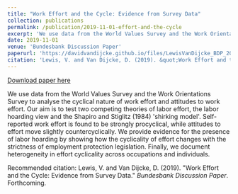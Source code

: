 ```yaml
---
title: "Work Effort and the Cycle: Evidence from Survey Data"
collection: publications
permalink: /publication/2019-11-01-effort-and-the-cycle
excerpt: 'We use data from the World Values Survey and the Work Orientations Survey to analyse the cyclical nature of work effort and attitudes to work effort. Our aim is to test two competing theories of labor effort, the labor hoarding view and the Shapiro and Stiglitz (1984) &apos;shirking model&apos;. Self-reported work effort is found to be strongly procyclical, while attitudes to effort move slightly countercyclically. We provide evidence for the presence of labor hoarding by showing how the cyclicality of effort changes with the strictness of employment protection legislation. Finally, we document heterogeneity in effort cyclicality across occupations and individuals.'
date: 2019-11-01
venue: 'Bundesbank Discussion Paper'
paperurl: 'https://davidvandijcke.github.io/files/LewisVanDijcke_BDP_2019.pdf'
citation: 'Lewis, V. and Van Dijcke, D. (2019). &quot;Work Effort and the Cycle: Evidence from Survey Data.&quot;  <i>Bundesbank Discussion Paper</i>. Forthcoming.'
---
```


<a href='https://davidvandijcke.github.io/files/LewisVanDijcke_BDP_2019.pdf'>Download paper here</a>

We use data from the World Values Survey and the Work Orientations Survey to analyse the cyclical nature of work effort and attitudes to work effort. Our aim is to test two competing theories of labor effort, the labor hoarding view and the Shapiro and Stiglitz (1984) &apos;shirking model&apos;. Self-reported work effort is found to be strongly procyclical, while attitudes to effort move slightly countercyclically. We provide evidence for the presence of labor hoarding by showing how the cyclicality of effort changes with the strictness of employment protection legislation. Finally, we document heterogeneity in effort cyclicality across occupations and individuals.

Recommended citation: Lewis, V. and Van Dijcke, D. (2019). "Work Effort and the Cycle: Evidence from Survey Data."  <i>Bundesbank Discussion Paper</i>. Forthcoming.